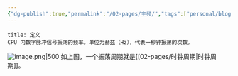 ```yaml
---
{"dg-publish":true,"permalink":"/02-pages/主频/","tags":["personal/blog","计算机组成原理/概述","计算机组成原理/总线"]}
---
```


```ad-info
title: 定义
CPU 内数字脉冲信号振荡的频率。单位为赫兹（Hz），代表一秒钟振荡的次数。
```

![image.png|500](https://yelanyanyu-img-bed.oss-cn-hangzhou.aliyuncs.com/img/blog/2024/11/20241119200946.png)
如上图，一个振荡周期就是[[02-pages/时钟周期\|时钟周期]]。